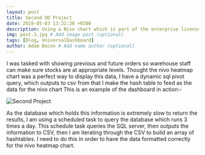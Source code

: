 ```yaml
---
layout: post
title: Second UD Project
date: 2019-05-03 13:32:20 +0300
description: Using a Nivo chart which is part of the enterprise license. # Add post description (optional)
img: post-3.jpg # Add image post (optional)
tags: [Blog, UniversalDashboard]
author: Adam Bacon # Add name author (optional)
---
```


I was tasked with showing previous and future orders so warehouse staff can make sure stocks are at appropriate levels. Thought the nivo heatmap chart was a perfect way to display this data, I have a dynamic sql pivot query, which outputs to csv from that I make the hash table to feed as the data for the nivo chart
This is an example of the dashboard in action:-

![Second Project]({{site.baseurl}}/assets/img/orders.gif)

As the database which holds this information is extremely slow to return the results, I am using a scheduled task to query the database which runs 3 times a day. This schedule task queries the SQL server, then outputs the information to CSV, then I am iterating through the CSV to build an array of hashtables. I need to do this in order to have the data formatted correctly for the nivo heatmap chart.
